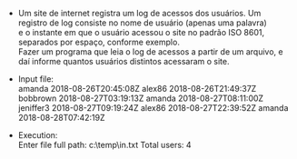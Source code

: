 * Um site de internet registra um log de acessos dos usuários. Um registro de log consiste no nome de usuário (apenas uma palavra)  
e o instante em que o usuário acessou o site no padrão ISO 8601, separados por espaço, conforme exemplo.  
Fazer um programa que leia o log de acessos a partir de um arquivo, e daí informe quantos usuários distintos acessaram o site.  

* Input file:  
amanda 2018-08-26T20:45:08Z
alex86 2018-08-26T21:49:37Z
bobbrown 2018-08-27T03:19:13Z
amanda 2018-08-27T08:11:00Z
jeniffer3 2018-08-27T09:19:24Z
alex86 2018-08-27T22:39:52Z
amanda 2018-08-28T07:42:19Z  
  
* Execution:  
Enter file full path: c:\temp\in.txt
Total users: 4  

